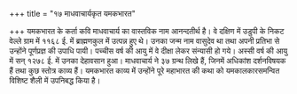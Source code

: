 +++
title = "१७ माधवाचार्यकृत यमकभारत"

+++
यमकभारत के कर्ता कवि माधवाचार्य का वास्तविक नाम आनन्दतीर्थ है। वे दक्षिण में उडुपी के निकट वेल्ले ग्राम में ११६८ ई. में ब्राह्मणकुल में उत्पन्न हुए थे। उनका जन्म नाम वासुदेव था तथा अपनी प्रतिभा से उन्होंने पूर्णप्रज्ञ की उपाधि पायी। पच्चीस वर्ष की आयु में वे दीक्षा लेकर संन्यासी हो गये। अस्सी वर्ष की आयु में सन् १२७८ ई. में उनका देहावसान हुआ।
माधवाचार्य ने ३७ ग्रन्थ लिखे हैं, जिनमें अधिकांश दर्शनविषयक हैं तथा कुछ स्तोत्र काव्य हैं। यमकभारत काव्य में उन्होंने पूरे महाभारत की कथा को यमकालकारसमन्वित विशिष्ट शैली में उपनिबद्ध किया है।